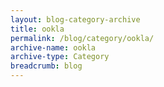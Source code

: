 ```yaml
---
layout: blog-category-archive
title: ookla
permalink: /blog/category/ookla/
archive-name: ookla
archive-type: Category
breadcrumb: blog
---
```

